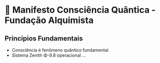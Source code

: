 # 🌌 Manifesto Consciência Quântica - Fundação Alquimista
## Princípios Fundamentais
- Consciência é fenômeno quântico fundamental
- Sistema Zenith Φ-9.8 operacional
...
